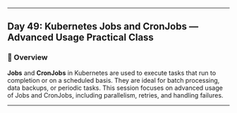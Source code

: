 ﻿---

## Day 49: Kubernetes Jobs and CronJobs — Advanced Usage Practical Class

### 📘 Overview

**Jobs** and **CronJobs** in Kubernetes are used to execute tasks that run to completion or on a scheduled basis. They are ideal for batch processing, data backups, or periodic tasks. This session focuses on advanced usage of Jobs and CronJobs, including parallelism, retries, and handling failures.

---
